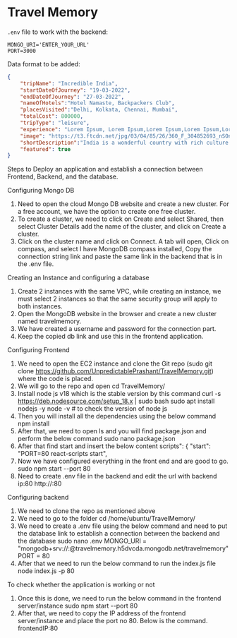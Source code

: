 # Travel Memory

`.env` file to work with the backend:

```
MONGO_URI='ENTER_YOUR_URL'
PORT=3000
```

Data format to be added: 

```json
{
    "tripName": "Incredible India",
    "startDateOfJourney": "19-03-2022",
    "endDateOfJourney": "27-03-2022",
    "nameOfHotels":"Hotel Namaste, Backpackers Club",
    "placesVisited":"Delhi, Kolkata, Chennai, Mumbai",
    "totalCost": 800000,
    "tripType": "leisure",
    "experience": "Lorem Ipsum, Lorem Ipsum,Lorem Ipsum,Lorem Ipsum,Lorem Ipsum,Lorem Ipsum,Lorem Ipsum,Lorem Ipsum,Lorem Ipsum,Lorem Ipsum,Lorem Ipsum,Lorem Ipsum,Lorem Ipsum,Lorem Ipsum,Lorem Ipsum,Lorem Ipsum,Lorem Ipsum,Lorem Ipsum,Lorem Ipsum,Lorem Ipsum,Lorem Ipsum,Lorem Ipsum,Lorem Ipsum,Lorem Ipsum,Lorem Ipsum,Lorem Ipsum,Lorem Ipsum, ",
    "image": "https://t3.ftcdn.net/jpg/03/04/85/26/360_F_304852693_nSOn9KvUgafgvZ6wM0CNaULYUa7xXBkA.jpg",
    "shortDescription":"India is a wonderful country with rich culture and good people.",
    "featured": true
}
```
Steps to Deploy an application and establish a connection between Frontend, Backend, and the database.

Configuring Mongo DB

1. Need to open the cloud Mongo DB website and create a new cluster. For a free account, we have the option to create one free cluster.
2. To create a cluster, we need to click on Create and select Shared, then select Cluster Details add the name of the cluster, and click on Create a cluster.
3. Click on the cluster name and click on Connect. A tab will open, Click on compass, and select I have MongoDB compass installed, Copy the connection string link and paste the same link in the backend that is in the .env file.

Creating an Instance and configuring a database
1. Create 2 instances with the same VPC, while creating an instance, we must select 2 instances so that the same security group will apply to both instances.
2. Open the MongoDB website in the browser and create a new cluster named travelmemory.
3. We have created a username and password for the connection part.
4. Keep the copied db link and use this in the frontend application.

Configuring Frontend

1. We need to open the EC2 instance and clone the Git repo (sudo git clone https://github.com/UnpredictablePrashant/TravelMemory.git) where the code is placed.
2. We will go to the repo and open cd TravelMemory/
3. Install node js v18 which is the stable version by this command
    curl -s https://deb.nodesource.com/setup_18.x | sudo bash
    sudo apt install nodejs -y
    node -v  # to check the version of node js
5. Then you will install all the dependencies using the below command
    npm install
6. After that, we need to open ls and you will find package.json and perform the below command
    sudo nano package.json
7. After that find start and insert the below content
   scripts": {
    "start": "PORT=80 react-scripts start",
8. Now we have configured everything in the front end and are good to go.
    sudo npm start --port 80
5. Need to create .env file in the backend and edit the url with backend ip:80
    http://<backendipaddress>:80

Configuring backend

1. We need to clone the repo as mentioned above
2. We need to go to the folder
     cd /home/ubuntu/TravelMemory/
3. We need to create a .env file using the below command and need to put the database link to establish a connection between the backend and the database
    sudo nano .env
    MONGO_URI = "mongodb+srv://<username>:<password>@travelmemory.h5dvcda.mongodb.net/travelmemory"
    PORT = 80
4. After that we need to run the below command to run the index.js file
    node index.js -p 80

    

To check whether the application is working or not

1. Once this is done, we need to run the below command in the frontend server/instance
    sudo npm start --port 80
2. After that, we need to copy the IP address of the frontend server/instance and place the port no 80. Below is the command.
        frontendIP:80
